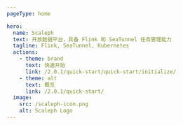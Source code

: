 ```yaml
---
pageType: home

hero:
  name: Scaleph
  text: 开放数据平台，具备 Flink 和 SeaTunnel 任务管理能力
  tagline: Flink, SeaTunnel, Kubernetes
  actions:
    - theme: brand
      text: 快速开始
      link: /2.0.1/quick-start/quick-start/initialize/
    - theme: alt
      text: 概览
      link: /2.0.1/quick-start/
  image:
    src: /scaleph-icon.png
    alt: Scaleph Logo
---
```

